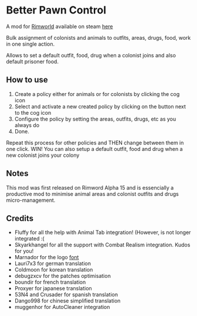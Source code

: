 ﻿# Better Pawn Control 

A mod for [Rimworld](https://rimworldgame.com/) available on steam [here](https://steamcommunity.com/sharedfiles/filedetails/?id=1541460369)

Bulk assignment of colonists and animals to outfits, areas, drugs, food, work in one single action.

Allows to set a default outfit, food, drug when a colonist joins and also default prisoner food. 

## How to use
1. Create a policy either for animals or for colonists by clicking the cog icon
2. Select and activate a new created policy by clicking on the button next to the cog icon
3. Configure the policy by setting the areas, outfits, drugs, etc as you always do
4. Done.

Repeat this process for other policies and THEN change between them in one click. WIN!
You can also setup a default outfit, food and drug when a new colonist joins your colony</content>

## Notes

This mod was first released on Rimword Alpha 15 and is essencially a productive mod to minimise animal areas and colonist outfits and drugs micro-management. 

## Credits
- Fluffy for all the help with Animal Tab integration! (However, is not longer integrated :( 
- Skyarkhangel for all the support with Combat Realism integration. Kudos for you!
- Marnador for the logo [font](https://ludeon.com/forums/index.php?topic=11022.0)
- Lauri7x3 for german translation
- Coldmoon for korean translation
- debugzxcv for the patches optimisation
- boundir for french translation
- Proxyer for japanese translation
- 53N4 and Crusader for spanish translation
- Dango998 for chinese simplified translation
- muggenhor for AutoCleaner integration
